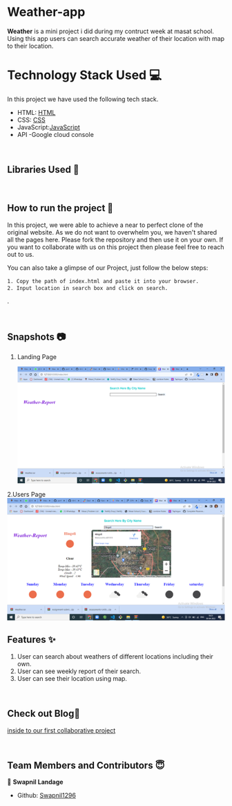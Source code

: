 # Weather-app

**Weather** is a mini project i did during my contruct week at masat school. Using this app users can search accurate weather of their location with map to their location.



# Technology Stack Used 💻

In this project we have used the following tech stack.

- HTML: [HTML](https://developer.mozilla.org/en-US/docs/Web/HTML)
- CSS: [CSS](https://developer.mozilla.org/en-US/docs/Web/CSS)
- JavaScript:[JavaScript](https://developer.mozilla.org/en-US/docs/Web/JavaScript)
- API
-Google cloud console

<br>

## Libraries Used 🌟



<br>

## How to run the project 📑

In this project, we were able to achieve a near to perfect clone of the original website. As we do not want to overwhelm you, we haven't shared all the pages here. Please fork the repository and then use it on your own. If you want to collaborate with us on this project then please feel free to reach out to us.

You can also take a glimpse of our Project, just follow the below steps:

    1. Copy the path of index.html and paste it into your browser.
    2. Input location in search box and click on search.

  
.

<br>

## Snapshots 📷

1. Landing Page

   ![FoodXprs](/preview/landingpage.png)

2.Users Page
 ![FoodXprs](/preview/userpage.png)
<br>

## Features ✨

1. User can search about weathers of different locations including their own.
2. User can see weekly report of their search.
3. User can see their location using map.


<br>

## Check out Blog🎥

[inside to our first collaborative project]()

<br>

## Team Members and Contributors 😇





👤 **Swapnil Landage**

- Github: [Swapnil1296](https://github.com/Swapnil1296)






